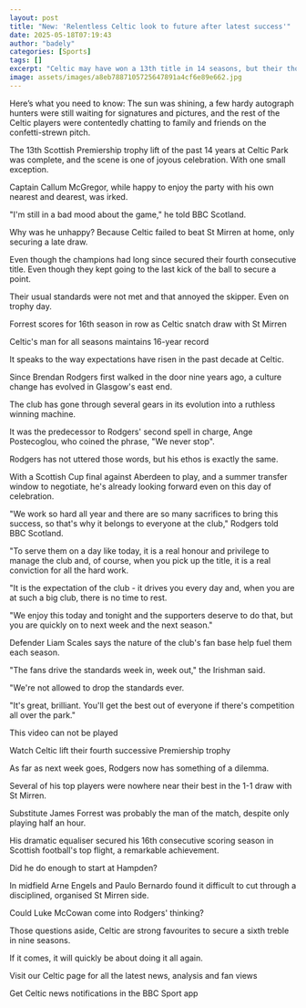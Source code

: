 ```yaml
---
layout: post
title: "New: 'Relentless Celtic look to future after latest success'"
date: 2025-05-18T07:19:43
author: "badely"
categories: [Sports]
tags: []
excerpt: "Celtic may have won a 13th title in 14 seasons, but their thoughts are immediately on another domestic Treble and next season."
image: assets/images/a8eb7887105725647891a4cf6e89e662.jpg
---
```


Here’s what you need to know: The sun was shining, a few hardy autograph hunters were still waiting for signatures and pictures, and the rest of the Celtic players were contentedly chatting to family and friends on the confetti-strewn pitch.

The 13th Scottish Premiership trophy lift of the past 14 years at Celtic Park was complete, and the scene is one of joyous celebration. With one small exception.

Captain Callum McGregor, while happy to enjoy the party with his own nearest and dearest, was irked.

"I'm still in a bad mood about the game," he told BBC Scotland.

Why was he unhappy? Because Celtic failed to beat St Mirren at home, only securing a late draw.

Even though the champions had long since secured their fourth consecutive title. Even though they kept going to the last kick of the ball to secure a point. 

Their usual standards were not met and that annoyed the skipper. Even on trophy day.

Forrest scores for 16th season in row as Celtic snatch draw with St Mirren

Celtic's man for all seasons maintains 16-year record

It speaks to the way expectations have risen in the past decade at Celtic.

Since Brendan Rodgers first walked in the door nine years ago, a culture change has evolved in Glasgow's east end. 

The club has gone through several gears in its evolution into a ruthless winning machine.  

It was the predecessor to Rodgers' second spell in charge, Ange Postecoglou, who coined the phrase, "We never stop".

Rodgers has not uttered those words, but his ethos is exactly the same.

With a Scottish Cup final against Aberdeen to play, and a summer transfer window to negotiate, he's already looking forward even on this day of celebration.

"We work so hard all year and there are so many sacrifices to bring this success, so that's why it belongs to everyone at the club," Rodgers told BBC Scotland.

"To serve them on a day like today, it is a real honour and privilege to manage the club and, of course, when you pick up the title, it is a real conviction for all the hard work.

"It is the expectation of the club - it drives you every day and, when you are at such a big club, there is no time to rest.

"We enjoy this today and tonight and the supporters deserve to do that, but you are quickly on to next week and the next season."

Defender Liam Scales says the nature of the club's fan base help fuel them each season.

"The fans drive the standards week in, week out," the Irishman said. 

"We're not allowed to drop the standards ever.

"It's great, brilliant. You'll get the best out of everyone if there's competition all over the park."

This video can not be played

Watch Celtic lift their fourth successive Premiership trophy

As far as next week goes, Rodgers now has something of a dilemma. 

Several of his top players were nowhere near their best in the 1-1 draw with St Mirren. 

Substitute James Forrest was probably the man of the match, despite only playing half an hour.

His dramatic equaliser secured his 16th consecutive scoring season in Scottish football's top flight, a remarkable achievement.

Did he do enough to start at Hampden?

In midfield Arne Engels and Paulo Bernardo found it difficult to cut through a disciplined, organised St Mirren side.

Could Luke McCowan come into Rodgers' thinking? 

Those questions aside, Celtic are strong favourites to secure a sixth treble in nine seasons.

If it comes, it will quickly be about doing it all again.

Visit our Celtic page for all the latest news, analysis and fan views

Get Celtic news notifications in the BBC Sport app

